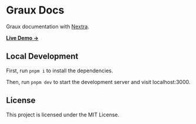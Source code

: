 # Graux Docs

Graux documentation with [Nextra](https://nextra.site).

[**Live Demo →**](graux-docs.vercel.app)


## Local Development

First, run `pnpm i` to install the dependencies.

Then, run `pnpm dev` to start the development server and visit localhost:3000.

## License

This project is licensed under the MIT License.
